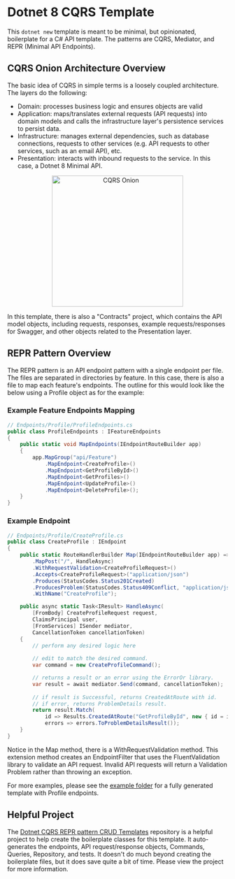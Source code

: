 # Dotnet 8 CQRS Template

This `dotnet new` template is meant to be minimal, but opinionated, boilerplate for a C# API template. The patterns are CQRS, Mediator, and REPR (Minimal API Endpoints).

## CQRS Onion Architecture Overview

The basic idea of CQRS in simple terms is a loosely coupled architecture. The layers do the following:

- Domain: processes business logic and ensures objects are valid
- Application: maps/translates external requests (API requests) into domain models and calls the infrastructure layer's persistence services to persist data.
- Infrastructure: manages external dependencies, such as database connections, requests to other services (e.g. API requests to other services, such as an email API), etc.
- Presentation: interacts with inbound requests to the service. In this case, a Dotnet 8 Minimal API.

<div align="center">
  <img alt="CQRS Onion" src="https://miro.medium.com/v2/resize:fit:1400/1*8eY3hTiNEWffynPPLqqZmw.jpeg" width="300" />
</div>

In this template, there is also a "Contracts" project, which contains the API model objects, including requests, responses, example requests/responses for Swagger, and other objects related to the Presentation layer.

## REPR Pattern Overview

The REPR pattern is an API endpoint pattern with a single endpoint per file. The files are separated in directories by feature. In this case, there is also a file to map each feature's endpoints. The outline for this would look like the below using a Profile object as for the example:

### Example Feature Endpoints Mapping

```csharp
// Endpoints/Profile/ProfileEndpoints.cs
public class ProfileEndpoints : IFeatureEndpoints
{
    public static void MapEndpoints(IEndpointRouteBuilder app)
    {
        app.MapGroup("api/Feature")
            .MapEndpoint<CreateProfile>()
            .MapEndpoint<GetProfileById>()
            .MapEndpoint<GetProfiles>()
            .MapEndpoint<UpdateProfile>()
            .MapEndpoint<DeleteProfile>();            
    }
}
```

### Example Endpoint

```csharp
// Endpoints/Profile/CreateProfile.cs
public class CreateProfile : IEndpoint
{
    public static RouteHandlerBuilder Map(IEndpointRouteBuilder app) => app
        .MapPost("/", HandleAsync)
        .WithRequestValidation<CreateProfileRequest>()
        .Accepts<CreateProfileRequest>("application/json")
        .Produces(StatusCodes.Status201Created)
        .ProducesProblem(StatusCodes.Status409Conflict, "application/json")
        .WithName("CreateProfile");

    public async static Task<IResult> HandleAsync(
        [FromBody] CreateProfileRequest request,
        ClaimsPrincipal user,
        [FromServices] ISender mediator,
        CancellationToken cancellationToken)
    {
        // perform any desired logic here
    
        // edit to match the desired command.
        var command = new CreateProfileCommand();

        // returns a result or an error using the ErrorOr library.
        var result = await mediator.Send(command, cancellationToken);
        
        // if result is Successful, returns CreatedAtRoute with id.
        // if error, returns ProblemDetails result.
        return result.Match(
            id => Results.CreatedAtRoute("GetProfileById", new { id = id }),
            errors => errors.ToProblemDetailsResult());
    }
}
```

Notice in the Map method, there is a WithRequestValidation method. This extension method creates an EndpointFilter that uses the FluentValidation library to validate an API request. Invalid API requests will return a Validation Problem rather than throwing an exception.

For more examples, please see the [example folder](https://github.com/AJax2012/Dotnet-8-CQRS-Template/tree/main/example) for a fully generated template with Profile endpoints.

## Helpful Project

The [Dotnet CQRS REPR pattern CRUD Templates](https://github.com/AJax2012/DotnetCqrsReprCrudTemplates) repository is a helpful project to help create the boilerplate classes for this template. It auto-generates the endpoints, API request/response objects, Commands, Queries, Repository, and tests. It doesn't do much beyond creating the boilerplate files, but it does save quite a bit of time. Please view the project for more information.
